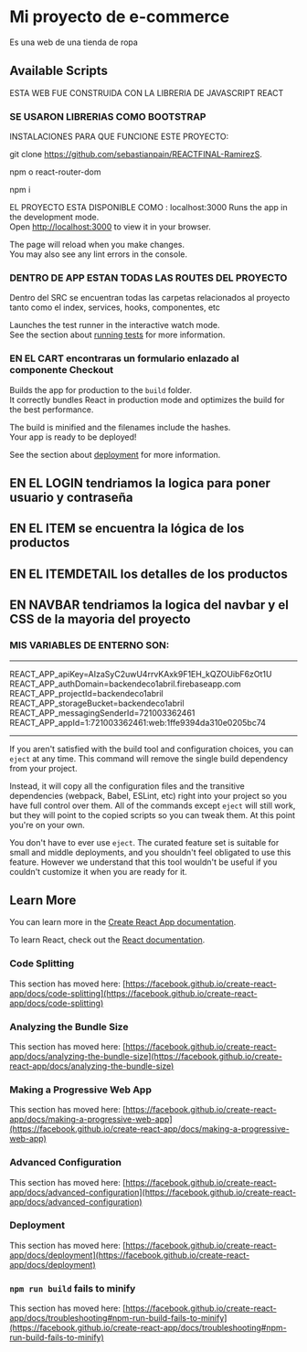 # Mi proyecto de e-commerce 

Es una web de una tienda de ropa 

## Available Scripts

ESTA WEB FUE CONSTRUIDA CON LA LIBRERIA DE JAVASCRIPT REACT

### SE USARON LIBRERIAS COMO BOOTSTRAP 


INSTALACIONES PARA QUE FUNCIONE ESTE PROYECTO: 

git clone https://github.com/sebastianpain/REACTFINAL-RamirezS.

npm o react-router-dom

npm i

EL PROYECTO ESTA DISPONIBLE COMO : localhost:3000
Runs the app in the development mode.\
Open [http://localhost:3000](http://localhost:3000) to view it in your browser.

The page will reload when you make changes.\
You may also see any lint errors in the console.

### DENTRO DE APP ESTAN TODAS LAS ROUTES DEL PROYECTO
Dentro del SRC se encuentran todas las carpetas relacionados al proyecto tanto como el index, services, hooks, componentes, etc

Launches the test runner in the interactive watch mode.\
See the section about [running tests](https://facebook.github.io/create-react-app/docs/running-tests) for more information.

### EN EL CART encontraras un formulario enlazado al componente Checkout

Builds the app for production to the `build` folder.\
It correctly bundles React in production mode and optimizes the build for the best performance.

The build is minified and the filenames include the hashes.\
Your app is ready to be deployed!

See the section about [deployment](https://facebook.github.io/create-react-app/docs/deployment) for more information.
## EN EL LOGIN tendriamos la logica para poner usuario y contraseña
## EN EL ITEM se encuentra la lógica de los productos
## EN EL ITEMDETAIL los detalles de los productos
## EN NAVBAR tendriamos la logica del navbar y el CSS de la mayoria del proyecto

### MIS VARIABLES DE ENTERNO SON: 
---------------------------------------------------------
REACT_APP_apiKey=AIzaSyC2uwU4rrvKAxk9F1EH_kQZOUibF6zOt1U
REACT_APP_authDomain=backendeco1abril.firebaseapp.com
REACT_APP_projectId=backendeco1abril
REACT_APP_storageBucket=backendeco1abril
REACT_APP_messagingSenderId=721003362461
REACT_APP_appId=1:721003362461:web:1ffe9394da310e0205bc74

----------------------------------------------------------





If you aren't satisfied with the build tool and configuration choices, you can `eject` at any time. This command will remove the single build dependency from your project.

Instead, it will copy all the configuration files and the transitive dependencies (webpack, Babel, ESLint, etc) right into your project so you have full control over them. All of the commands except `eject` will still work, but they will point to the copied scripts so you can tweak them. At this point you're on your own.

You don't have to ever use `eject`. The curated feature set is suitable for small and middle deployments, and you shouldn't feel obligated to use this feature. However we understand that this tool wouldn't be useful if you couldn't customize it when you are ready for it.

## Learn More

You can learn more in the [Create React App documentation](https://facebook.github.io/create-react-app/docs/getting-started).

To learn React, check out the [React documentation](https://reactjs.org/).

### Code Splitting

This section has moved here: [https://facebook.github.io/create-react-app/docs/code-splitting](https://facebook.github.io/create-react-app/docs/code-splitting)

### Analyzing the Bundle Size

This section has moved here: [https://facebook.github.io/create-react-app/docs/analyzing-the-bundle-size](https://facebook.github.io/create-react-app/docs/analyzing-the-bundle-size)

### Making a Progressive Web App

This section has moved here: [https://facebook.github.io/create-react-app/docs/making-a-progressive-web-app](https://facebook.github.io/create-react-app/docs/making-a-progressive-web-app)

### Advanced Configuration

This section has moved here: [https://facebook.github.io/create-react-app/docs/advanced-configuration](https://facebook.github.io/create-react-app/docs/advanced-configuration)

### Deployment

This section has moved here: [https://facebook.github.io/create-react-app/docs/deployment](https://facebook.github.io/create-react-app/docs/deployment)

### `npm run build` fails to minify

This section has moved here: [https://facebook.github.io/create-react-app/docs/troubleshooting#npm-run-build-fails-to-minify](https://facebook.github.io/create-react-app/docs/troubleshooting#npm-run-build-fails-to-minify)


